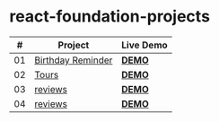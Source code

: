 # react-foundation-projects


| #    | Project                                                      | Live Demo                                                    |
| ---- | ------------------------------------------------------------ | :----------------------------------------------------------- |
| 01   | [Birthday Reminder](https://github.com/Fuchih/react-foundation-projects/tree/main/01-birthday-reminder) | [**DEMO**](https://zen-kepler-80103b.netlify.app/)|
| 02   | [Tours](https://github.com/Fuchih/react-foundation-projects/tree/main/02-tours) | [**DEMO**](https://eager-ptolemy-2aa92a.netlify.app)|
| 03   | [reviews](https://github.com/Fuchih/react-foundation-projects/tree/main/03-reviews) | [**DEMO**](https://infallible-albattani-5d5ded.netlify.app/)|
| 04   | [reviews](https://github.com/Fuchih/react-foundation-projects/tree/main/03-accordion) | [**DEMO**](https://hungry-beaver-7e5336.netlify.app)|
